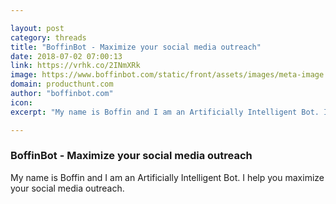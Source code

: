```yaml
---

layout: post
category: threads
title: "BoffinBot - Maximize your social media outreach"
date: 2018-07-02 07:00:13
link: https://vrhk.co/2INmXRk
image: https://www.boffinbot.com/static/front/assets/images/meta-image.jpg
domain: producthunt.com
author: "boffinbot.com"
icon: 
excerpt: "My name is Boffin and I am an Artificially Intelligent Bot. I help you maximize your social media outreach."

---
```


### BoffinBot - Maximize your social media outreach

My name is Boffin and I am an Artificially Intelligent Bot. I help you maximize your social media outreach.